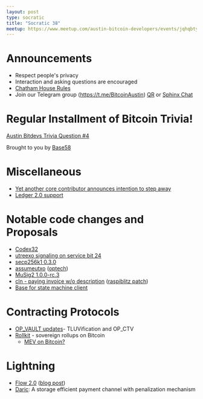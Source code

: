 ```yaml
---
layout: post
type: socratic
title: "Socratic 38"
meetup: https://www.meetup.com/austin-bitcoin-developers/events/jqhqbtyfcfbvb/
---
```


# Announcements

- Respect people's privacy
- Interaction and asking questions are encouraged
- [Chatham House Rules](https://www.chathamhouse.org/about-us/chatham-house-rule)
- Join our Telegram group (https://t.me/BitcoinAustin) [QR](../assets/imgs/telegram-group.svg) or [Sphinx Chat](https://tribes.sphinx.chat/t/austintexasbitcoiners)

# Regular Installment of Bitcoin Trivia!
[Austin Bitdevs Trivia Question #4](https://twitter.com/base58btc/status/1636145790769848321?s=20)

Brought to you by [Base58](https://www.base58.info/)

# Miscellaneous
- [Yet another core contributor announces intention to step away](https://bitcoinmagazine.com/technical/bitcoin-core-maintainer-marco-falke-to-step-down)
- [Ledger 2.0 support](https://unchained.com/blog/multisig-security-ledger/)


# Notable code changes and Proposals
- [Codex32](https://lists.linuxfoundation.org/pipermail/bitcoin-dev/2023-February/021469.html)
- [utreexo signaling on service bit 24](https://lists.linuxfoundation.org/pipermail/bitcoin-dev/2023-March/021515.html)
- [secp256k1 0.3.0](https://github.com/bitcoin-core/secp256k1/blob/master/CHANGELOG.md#030---2023-03-08)
- [assumeutxo](https://github.com/bitcoin/bitcoin/pull/25740) ([optech](https://bitcoinops.org/en/newsletters/2023/03/15/))
- [MuSig2 1.0.0-rc.3](https://twitter.com/blksresearch/status/1631020006883377154?s=20)
- [cln - paying invoice w/o description](https://github.com/ElementsProject/lightning/pull/6092) ([raspiblitz patch](https://github.com/rootzoll/raspiblitz/issues/3706))
- [Base for state machine client](https://github.com/fedimint/fedimint/pull/1621)


# Contracting Protocols
- [OP_VAULT updates](https://lists.linuxfoundation.org/pipermail/bitcoin-dev/2023-March/021526.html)- TLUVification and OP_CTV
- [Rollkit](https://twitter.com/RollkitDev/status/1632438374513676288?s=20) - sovereign rollups on Bitcoin
  - [MEV on Bitcoin?](https://twitter.com/TheBlueMatt/status/1633599362269057024)



# Lightning
- [Flow 2.0](https://twitter.com/gkrizek/status/1628440689456615424) ([blog post](https://voltage.cloud/blog/voltage-announcements/introducing-flow-v2/))
- [Daric](https://eprint.iacr.org/2022/1295.pdf): A storage efficient payment channel with penalization mechanism
